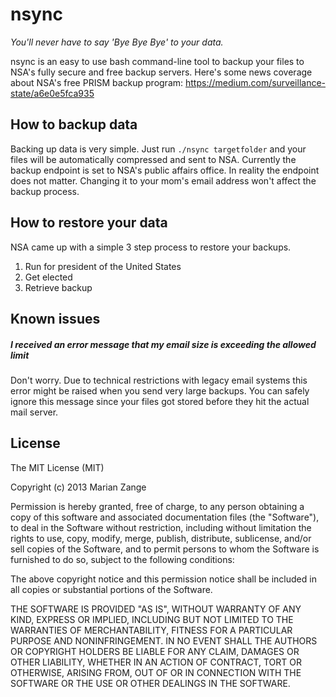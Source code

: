 nsync
=============

*You'll never have to say 'Bye Bye Bye' to your data.*

nsync is an easy to use bash command-line tool to backup your files to NSA's fully secure and free backup servers. Here's some news coverage about NSA's free PRISM backup program: https://medium.com/surveillance-state/a6e0e5fca935

How to backup data
-------------
Backing up data is very simple. Just run `./nsync targetfolder` and your files will be automatically compressed and sent to NSA. Currently the backup endpoint is set to NSA's public affairs office. In reality the endpoint does not matter. Changing it to your mom's email address won't affect the backup process.

How to restore your data
-------------
NSA came up with a simple 3 step process to restore your backups.

1. Run for president of the United States
2. Get elected
3. Retrieve backup

Known issues
-------------
##### I received an error message that my email size is exceeding the allowed limit
Don't worry. Due to technical restrictions with legacy email systems this error might be raised when you send very large backups. You can safely ignore this message since your files got stored before they hit the actual mail server.

License
-------------
The MIT License (MIT)

Copyright (c) 2013 Marian Zange

Permission is hereby granted, free of charge, to any person obtaining a copy
of this software and associated documentation files (the "Software"), to deal
in the Software without restriction, including without limitation the rights
to use, copy, modify, merge, publish, distribute, sublicense, and/or sell
copies of the Software, and to permit persons to whom the Software is
furnished to do so, subject to the following conditions:

The above copyright notice and this permission notice shall be included in
all copies or substantial portions of the Software.

THE SOFTWARE IS PROVIDED "AS IS", WITHOUT WARRANTY OF ANY KIND, EXPRESS OR
IMPLIED, INCLUDING BUT NOT LIMITED TO THE WARRANTIES OF MERCHANTABILITY,
FITNESS FOR A PARTICULAR PURPOSE AND NONINFRINGEMENT. IN NO EVENT SHALL THE
AUTHORS OR COPYRIGHT HOLDERS BE LIABLE FOR ANY CLAIM, DAMAGES OR OTHER
LIABILITY, WHETHER IN AN ACTION OF CONTRACT, TORT OR OTHERWISE, ARISING FROM,
OUT OF OR IN CONNECTION WITH THE SOFTWARE OR THE USE OR OTHER DEALINGS IN
THE SOFTWARE.
